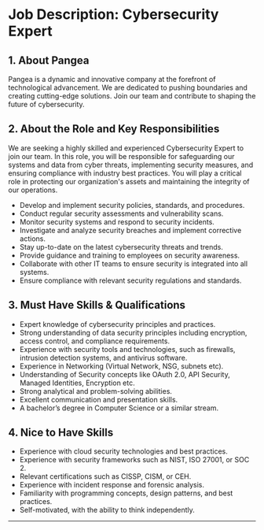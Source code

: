# Job Description: Cybersecurity Expert

## 1. About Pangea
Pangea is a dynamic and innovative company at the forefront of technological advancement. We are dedicated to pushing boundaries and creating cutting-edge solutions. Join our team and contribute to shaping the future of cybersecurity.

## 2. About the Role and Key Responsibilities
We are seeking a highly skilled and experienced Cybersecurity Expert to join our team. In this role, you will be responsible for safeguarding our systems and data from cyber threats, implementing security measures, and ensuring compliance with industry best practices. You will play a critical role in protecting our organization's assets and maintaining the integrity of our operations.

*   Develop and implement security policies, standards, and procedures.
*   Conduct regular security assessments and vulnerability scans.
*   Monitor security systems and respond to security incidents.
*   Investigate and analyze security breaches and implement corrective actions.
*   Stay up-to-date on the latest cybersecurity threats and trends.
*   Provide guidance and training to employees on security awareness.
*   Collaborate with other IT teams to ensure security is integrated into all systems.
*   Ensure compliance with relevant security regulations and standards.

## 3. Must Have Skills & Qualifications

*   Expert knowledge of cybersecurity principles and practices.
*   Strong understanding of data security principles including encryption, access control, and compliance requirements.
*   Experience with security tools and technologies, such as firewalls, intrusion detection systems, and antivirus software.
*   Experience in Networking (Virtual Network, NSG, subnets etc).
*   Understanding of Security concepts like OAuth 2.0, API Security, Managed Identities, Encryption etc.
*   Strong analytical and problem-solving abilities.
*   Excellent communication and presentation skills.
*   A bachelor’s degree in Computer Science or a similar stream.

## 4. Nice to Have Skills

*   Experience with cloud security technologies and best practices.
*   Experience with security frameworks such as NIST, ISO 27001, or SOC 2.
*   Relevant certifications such as CISSP, CISM, or CEH.
*   Experience with incident response and forensic analysis.
*   Familiarity with programming concepts, design patterns, and best practices.
*   Self-motivated, with the ability to think independently.

---